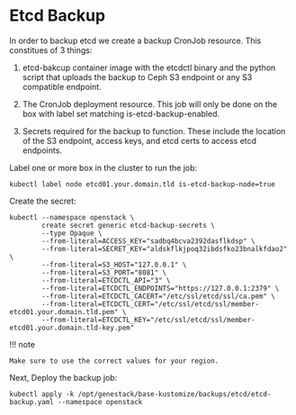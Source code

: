 # Etcd Backup

In order to backup etcd we create a backup CronJob resource. This constitues of 3 things:

1. etcd-bakcup container image with the etcdctl binary and the python script that uploads
the backup to Ceph S3 endpoint or any S3 compatible endpoint.

2. The CronJob deployment resource. This job will only be done on the box with label set
matching is-etcd-backup-enabled.

3. Secrets required for the backup to function. These include the location of the
S3 endpoint, access keys, and etcd certs to access etcd endpoints.


Label one or more box in the cluster to run the job:

```
kubectl label node etcd01.your.domain.tld is-etcd-backup-node=true
```

Create the secret:

``` shell
kubectl --namespace openstack \
        create secret generic etcd-backup-secrets \
        --type Opaque \
        --from-literal=ACCESS_KEY="sadbq4bcva2392dasflkdsp" \
        --from-literal=SECRET_KEY="aldskflkjpoq32ibdsfko23bnalkfdao2" \
        --from-literal=S3_HOST="127.0.0.1" \
        --from-literal=S3_PORT="8081" \
        --from-literal=ETCDCTL_API="3" \
        --from-literal=ETCDCTL_ENDPOINTS="https://127.0.0.1:2379" \
        --from-literal=ETCDCTL_CACERT="/etc/ssl/etcd/ssl/ca.pem" \
        --from-literal=ETCDCTL_CERT="/etc/ssl/etcd/ssl/member-etcd01.your.domain.tld.pem" \
        --from-literal=ETCDCTL_KEY="/etc/ssl/etcd/ssl/member-etcd01.your.domain.tld-key.pem"
```

!!! note

    Make sure to use the correct values for your region.


Next, Deploy the backup job:

```
kubectl apply -k /opt/genestack/base-kustomize/backups/etcd/etcd-backup.yaml --namespace openstack
```
